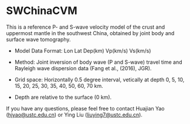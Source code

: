 # SWChinaCVM
This is a reference P- and S-wave velocity model of the crust and uppermost mantle in the southwest China,
obtained by joint body and surface wave tomography.

* Model Data Format:
Lon Lat Dep(km) Vp(km/s) Vs(km/s)

* Method: Joint inversion of body wave (P and S-wave) travel time and Rayleigh wave dispersion data (Fang et al., (2016), JGR).
* Grid space: Horizontally 0.5 degree interval, vetically at depth 0, 5, 10, 15, 20, 25, 30, 35, 40, 50, 60, 70 km.
* Depth are relative to the surface (0 km).

If you have any questions, please feel free to contact Huajian Yao (hjyao@ustc.edu.cn) or Ying Liu (liuying7@ustc.edu.cn).
